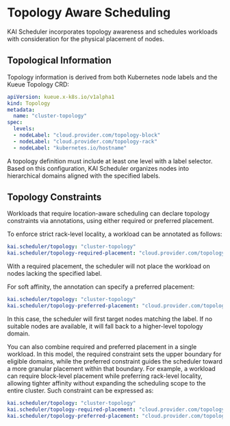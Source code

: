 # Topology Aware Scheduling
KAI Scheduler incorporates topology awareness and schedules workloads with consideration for the physical placement of nodes.

## Topological Information
Topology information is derived from both Kubernetes node labels and the Kueue Topology CRD:
```yaml
apiVersion: kueue.x-k8s.io/v1alpha1
kind: Topology
metadata:
  name: "cluster-topology"
spec:
  levels:
  - nodeLabel: "cloud.provider.com/topology-block"
  - nodeLabel: "cloud.provider.com/topology-rack"
  - nodeLabel: "kubernetes.io/hostname"
```
A topology definition must include at least one level with a label selector. Based on this configuration, KAI Scheduler organizes nodes into hierarchical domains aligned with the specified labels. 

## Topology Constraints
Workloads that require location-aware scheduling can declare topology constraints via annotations, using either required or preferred placement.

To enforce strict rack-level locality, a workload can be annotated as follows:
```yaml
kai.scheduler/topology: "cluster-topology"
kai.scheduler/topology-required-placement: "cloud.provider.com/topology-rack"
```
With a required placement, the scheduler will not place the workload on nodes lacking the specified label.

For soft affinity, the annotation can specify a preferred placement:
```yaml
kai.scheduler/topology: "cluster-topology"
kai.scheduler/topology-preferred-placement: "cloud.provider.com/topology-rack"
```
In this case, the scheduler will first target nodes matching the label. If no suitable nodes are available, it will fall back to a higher-level topology domain. 

You can also combine required and preferred placement in a single workload. In this model, the required constraint sets the upper boundary for eligible domains, while the preferred constraint guides the scheduler toward a more granular placement within that boundary. 
For example, a workload can require block-level placement while preferring rack-level locality, allowing tighter affinity without expanding the scheduling scope to the entire cluster.
Such constraint can be expressed as:
```yaml
kai.scheduler/topology: "cluster-topology"
kai.scheduler/topology-required-placement: "cloud.provider.com/topology-block"
kai.scheduler/topology-preferred-placement: "cloud.provider.com/topology-rack"
```